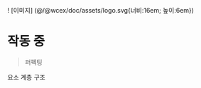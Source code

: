 <!--DESC: {icon:{name:"explore"},id:7} -->

! [이미지] (@/@wcex/doc/assets/logo.svg{너비:16em; 높이:6em})
# 작동 중
> 퍼펙팅

요소 계층 구조